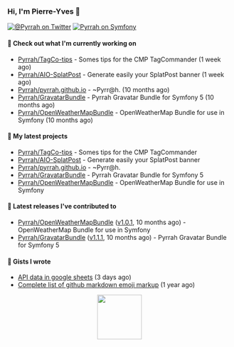 ### Hi, I'm Pierre-Yves 👋

[![@_Pyrrah_ on Twitter](https://shields.io/badge/twitter-%40__Pyrrah__-blue.svg?logo=twitter&style=flat-square)](https://twitter.com/intent/follow?screen_name=_Pyrrah_)
[![Pyrrah on Symfony](https://shields.io/badge/connect-Pyrrah-blue?logo=symfony&style=flat-square)](https://connect.symfony.com/profile/pyrrah)

#### 👷 Check out what I'm currently working on

- [Pyrrah/TagCo-tips](https://github.com/Pyrrah/TagCo-tips) - Somes tips for the CMP TagCommander (1 week ago)
- [Pyrrah/AIO-SplatPost](https://github.com/Pyrrah/AIO-SplatPost) - Generate easily your SplatPost banner (1 week ago)
- [Pyrrah/pyrrah.github.io](https://github.com/Pyrrah/pyrrah.github.io) - ~Pyrr@h. (10 months ago)
- [Pyrrah/GravatarBundle](https://github.com/Pyrrah/GravatarBundle) - Pyrrah Gravatar Bundle for Symfony 5 (10 months ago)
- [Pyrrah/OpenWeatherMapBundle](https://github.com/Pyrrah/OpenWeatherMapBundle) - OpenWeatherMap Bundle for use in Symfony (10 months ago)

#### 🌱 My latest projects

- [Pyrrah/TagCo-tips](https://github.com/Pyrrah/TagCo-tips) - Somes tips for the CMP TagCommander
- [Pyrrah/AIO-SplatPost](https://github.com/Pyrrah/AIO-SplatPost) - Generate easily your SplatPost banner
- [Pyrrah/pyrrah.github.io](https://github.com/Pyrrah/pyrrah.github.io) - ~Pyrr@h.
- [Pyrrah/GravatarBundle](https://github.com/Pyrrah/GravatarBundle) - Pyrrah Gravatar Bundle for Symfony 5
- [Pyrrah/OpenWeatherMapBundle](https://github.com/Pyrrah/OpenWeatherMapBundle) - OpenWeatherMap Bundle for use in Symfony

#### 🔭 Latest releases I've contributed to

- [Pyrrah/OpenWeatherMapBundle](https://github.com/Pyrrah/OpenWeatherMapBundle) ([v1.0.1](https://github.com/Pyrrah/OpenWeatherMapBundle/releases/tag/v1.0.1), 10 months ago) - OpenWeatherMap Bundle for use in Symfony
- [Pyrrah/GravatarBundle](https://github.com/Pyrrah/GravatarBundle) ([v1.1.1](https://github.com/Pyrrah/GravatarBundle/releases/tag/v1.1.1), 10 months ago) - Pyrrah Gravatar Bundle for Symfony 5


#### 📓 Gists I wrote

- [API data in google sheets](https://gist.github.com/16f24e03ae17772bdc3f92fe251dadab) (3 days ago)
- [Complete list of github markdown emoji markup](https://gist.github.com/901f00824ded4cd8a3948f931965e356) (1 year ago)


<p align="center">
  <img width="100" src="https://media.giphy.com/media/WFZvB7VIXBgiz3oDXE/giphy.gif">
</p>


